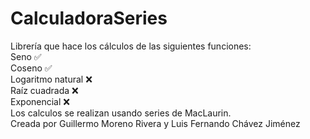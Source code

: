 # CalculadoraSeries
Librería que hace los cálculos de las siguientes funciones:  
Seno ✅  
Coseno ✅  
Logaritmo natural ❌  
Raíz cuadrada ❌  
Exponencial ❌  
Los calculos se realizan usando series de MacLaurin.  
Creada por Guillermo Moreno Rivera y Luis Fernando Chávez Jiménez
